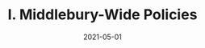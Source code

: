---
slug: "/pages/iii.-policies-for-the-language-schools/d.-residential-life-policies"
date: "2021-05-01"
title: "I. Middlebury-Wide Policies"
---